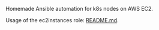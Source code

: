 Homemade Ansible automation for k8s nodes on AWS EC2.

Usage of the ec2instances role: [README.md](roles/ec2instances/README.md).
